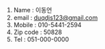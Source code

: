 1. Name : 이동언
2. email : duqdjs123@gmail.com
3. Mobile : 010-5441-2594
4. Zip code : 50828
5. Tel : 051-000-0000